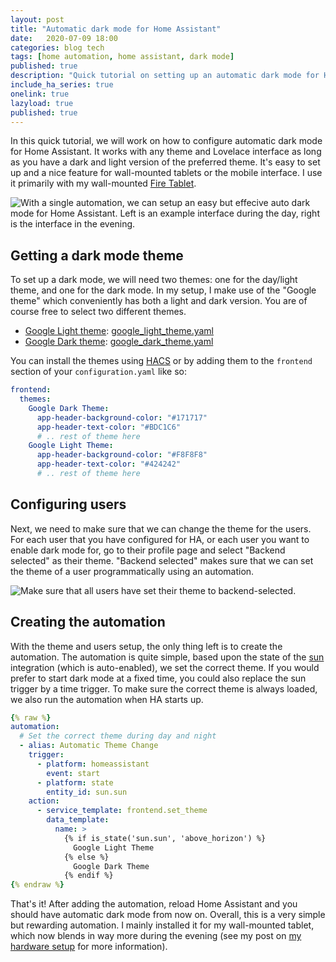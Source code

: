 ```yaml
---
layout: post
title: "Automatic dark mode for Home Assistant"
date:   2020-07-09 18:00
categories: blog tech
tags: [home automation, home assistant, dark mode]
published: true
description: "Quick tutorial on setting up an automatic dark mode for Home Assistant."
include_ha_series: true
onelink: true
lazyload: true
published: true
---
```


In this quick tutorial, we will work on how to configure automatic dark mode for Home Assistant. It works with any theme and Lovelace interface as long as you have a dark and light version of the preferred theme. It's easy to set up and a nice feature for wall-mounted tablets or the mobile interface. I use it primarily with my wall-mounted <a href="https://amzn.to/2WFJmIx" rel="nofollow">Fire Tablet</a>.

<img class="lazyload" data-src="/assets/images/ha/dark-mode-home-assistant.jpg" alt="With a single automation, we can setup an easy but effecive auto dark mode for Home Assistant. Left is an example interface during the day, right is the interface in the evening." style="max-width: 100%">


## Getting a dark mode theme

To set up a dark mode, we will need two themes: one for the day/light theme, and one for the dark mode. In my setup, I make use of the "Google theme" which conveniently has both a light and dark version. You are of course free to select two different themes.

- [Google Light theme](https://github.com/JuanMTech/google_light_theme): [google_light_theme.yaml](https://github.com/JuanMTech/google_light_theme/blob/master/themes/google_light_theme.yaml)
- [Google Dark theme](https://github.com/JuanMTech/google_dark_theme): [google_dark_theme.yaml](https://github.com/JuanMTech/google_dark_theme/blob/master/themes/google_dark_theme.yaml)

You can install the themes using [HACS](https://hacs.xyz/) or by adding them to the `frontend` section of your `configuration.yaml` like so:

```yaml
frontend:
  themes:
    Google Dark Theme:
      app-header-background-color: "#171717"
      app-header-text-color: "#BDC1C6"
      # .. rest of theme here
    Google Light Theme:
      app-header-background-color: "#F8F8F8"
      app-header-text-color: "#424242"
      # .. rest of theme here
```

## Configuring users

Next, we need to make sure that we can change the theme for the users. For each user that you have configured for HA, or each user you want to enable dark mode for, go to their profile page and select "Backend selected" as their theme. "Backend selected" makes sure that we can set the theme of a user programmatically using an automation.


<img class="lazyload" data-src="/assets/images/ha/backend-theme.png" alt="Make sure that all users have set their theme to backend-selected.">

## Creating the automation

With the theme and users setup, the only thing left is to create the automation. The automation is quite simple, based upon the state of the [sun](https://www.home-assistant.io/integrations/sun/) integration (which is auto-enabled), we set the correct theme. If you would prefer to start dark mode at a fixed time, you could also replace the sun trigger by a time trigger. To make sure the correct theme is always loaded, we also run the automation when HA starts up.

```yaml
{% raw %}
automation:
  # Set the correct theme during day and night
  - alias: Automatic Theme Change
    trigger:
      - platform: homeassistant
        event: start
      - platform: state
        entity_id: sun.sun
    action:
      - service_template: frontend.set_theme
        data_template:
          name: >
            {% if is_state('sun.sun', 'above_horizon') %}
              Google Light Theme
            {% else %}
              Google Dark Theme
            {% endif %}
{% endraw %}
```

That's it! After adding the automation, reload Home Assistant and you should have automatic dark mode from now on. Overall, this is a very simple but rewarding automation. I mainly installed it for my wall-mounted tablet, which now blends in way more during the evening (see my post on [my hardware setup](/blog/tech/home-assistant-smart-home-hardware-setup/) for more information).
